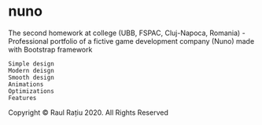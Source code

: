 # nuno
The second homework at college (UBB, FSPAC, Cluj-Napoca, Romania) - Professional portfolio of a fictive game development company (Nuno) made with Bootstrap framework

    Simple design
    Modern deisgn
    Smooth design
    Animations
    Optimizations
    Features

Copyright © Raul Rațiu 2020. All Rights Reserved
